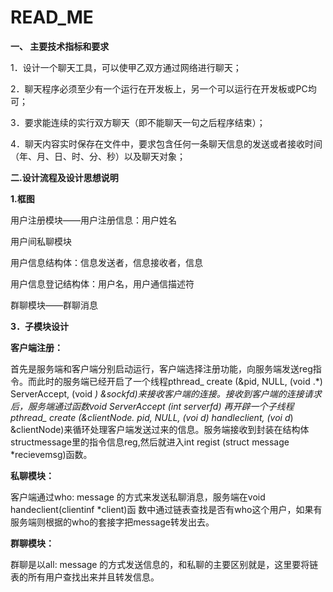 # READ_ME

**一、 主要技术指标和要求**

1．设计一个聊天工具，可以使甲乙双方通过网络进行聊天；

2．聊天程序必须至少有一个运行在开发板上，另一个可以运行在开发板或PC均可；

3．要求能连续的实行双方聊天（即不能聊天一句之后程序结束）；

4．聊天内容实时保存在文件中，要求包含任何一条聊天信息的发送或者接收时间（年、月、日、时、分、秒）以及聊天对象；



**二.设计流程及设计思想说明**

**1.框图**

用户注册模块——用户注册信息：用户姓名

用户间私聊模块

用户信息结构体：信息发送者，信息接收者，信息

用户信息登记结构体：用户名，用户通信描述符

群聊模块——群聊消息

 

**3．子模块设计** 

**客户端注册：**

首先是服务端和客户端分别启动运行，客户端选择注册功能，向服务端发送reg指令。而此时的服务端已经开启了一个线程pthread_ create (&pid, NULL, (void .*) ServerAccept, (void *) &sockfd)来接收客户端的连接。接收到客户端的连接请求后，服务端通过函数void ServerAccept (int *serverfd) 再开辟一个子线程pthread_ create (&clientNode. pid, NULL, (voi d*) handleclient, (voi d*) &clientNode)来循环处理客户端发送过来的信息。服务端接收到封装在结构体structmessage里的指令信息reg,然后就进入int regist (struct message *recievemsg)函数。

**私聊模块：**

客户端通过who: message 的方式来发送私聊消息，服务端在void handeclient(clientinf *client)函 数中通过链表查找是否有who这个用户，如果有服务端则根据的who的套接字把message转发出去。

**群聊模块：**

群聊是以all: message 的方式发送信息的，和私聊的主要区别就是，这里要将链表的所有用户查找出来并且转发信息。
